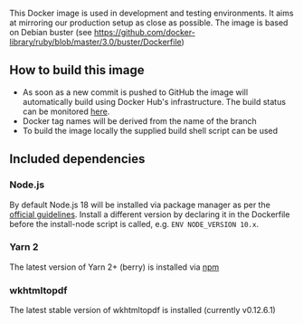 This Docker image is used in development and testing environments. It aims at mirroring our production setup as close as possible. The image is based on Debian buster (see https://github.com/docker-library/ruby/blob/master/3.0/buster/Dockerfile)

## How to build this image

* As soon as a new commit is pushed to GitHub the image will automatically build using Docker Hub's infrastructure. The build status can be monitored [here](https://hub.docker.com/r/aventurini/ci-ruby/builds).
* Docker tag names will be derived from the name of the branch
* To build the image locally the supplied build shell script can be used

## Included dependencies

### Node.js

By default Node.js 18 will be installed via package manager as per the [official guidelines](https://nodejs.org/en/download/package-manager/#debian-and-ubuntu-based-linux-distributions). Install a different version by declaring it in the Dockerfile before the install-node script is called, e.g. `ENV NODE_VERSION 10.x`.

### Yarn 2

The latest version of Yarn 2+ (berry) is installed via [npm](https://yarnpkg.com/getting-started/install)

### wkhtmltopdf

The latest stable version of wkhtmltopdf is installed (currently v0.12.6.1)
